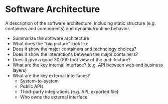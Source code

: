 # Software Architecture

A description of the software architecture, including static structure (e.g. containers and components) and dynamic/runtime behavior.


- Summarize the software architecture
- What does the "big picture" look like
- Does it show the major containers and technology choices?
- Does it show the interactions between the major containers?
- Does it give a good 30,000 foot view of the architecture?
- What are the key internal interface? (e.g. API between web and business layers)
- What are the key external interfaces? 
    - System-to-system
    - Public APIs
    - Third-party integrations (e.g. API, exported file)
    - Who owns the external interface
    